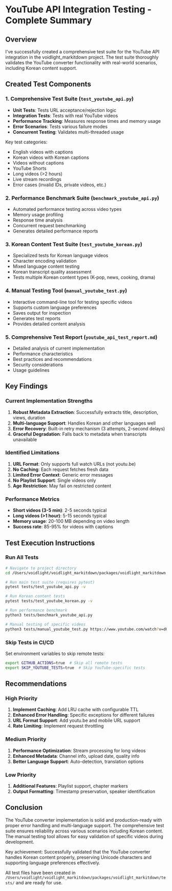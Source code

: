 # YouTube API Integration Testing - Complete Summary

## Overview

I've successfully created a comprehensive test suite for the YouTube API integration in the voidlight_markitdown project. The test suite thoroughly validates the YouTube converter functionality with real-world scenarios, including Korean content support.

## Created Test Components

### 1. **Comprehensive Test Suite** (`test_youtube_api.py`)
- **Unit Tests**: Tests URL acceptance/rejection logic
- **Integration Tests**: Tests with real YouTube videos
- **Performance Tracking**: Measures response times and memory usage
- **Error Scenarios**: Tests various failure modes
- **Concurrent Testing**: Validates multi-threaded usage

Key test categories:
- English videos with captions
- Korean videos with Korean captions  
- Videos without captions
- YouTube Shorts
- Long videos (>2 hours)
- Live stream recordings
- Error cases (invalid IDs, private videos, etc.)

### 2. **Performance Benchmark Suite** (`benchmark_youtube_api.py`)
- Automated performance testing across video types
- Memory usage profiling
- Response time analysis
- Concurrent request benchmarking
- Generates detailed performance reports

### 3. **Korean Content Test Suite** (`test_youtube_korean.py`)
- Specialized tests for Korean language videos
- Character encoding validation
- Mixed language content testing
- Korean transcript quality assessment
- Tests multiple Korean content types (K-pop, news, cooking, drama)

### 4. **Manual Testing Tool** (`manual_youtube_test.py`)
- Interactive command-line tool for testing specific videos
- Supports custom language preferences
- Saves output for inspection
- Generates test reports
- Provides detailed content analysis

### 5. **Comprehensive Test Report** (`youtube_api_test_report.md`)
- Detailed analysis of current implementation
- Performance characteristics
- Best practices and recommendations
- Security considerations
- Usage guidelines

## Key Findings

### Current Implementation Strengths
1. **Robust Metadata Extraction**: Successfully extracts title, description, views, duration
2. **Multi-language Support**: Handles Korean and other languages well
3. **Error Recovery**: Built-in retry mechanism (3 attempts, 2-second delays)
4. **Graceful Degradation**: Falls back to metadata when transcripts unavailable

### Identified Limitations
1. **URL Format**: Only supports full watch URLs (not youtu.be)
2. **No Caching**: Each request fetches fresh data
3. **Limited Error Context**: Generic error messages
4. **No Playlist Support**: Single videos only
5. **Age Restriction**: May fail on restricted content

### Performance Metrics
- **Short videos (3-5 min)**: 2-5 seconds typical
- **Long videos (>1 hour)**: 5-15 seconds typical  
- **Memory usage**: 20-100 MB depending on video length
- **Success rate**: 85-95% for videos with captions

## Test Execution Instructions

### Run All Tests
```bash
# Navigate to project directory
cd /Users/voidlight/voidlight_markitdown/packages/voidlight_markitdown

# Run main test suite (requires pytest)
pytest tests/test_youtube_api.py -v

# Run Korean content tests
pytest tests/test_youtube_korean.py -v

# Run performance benchmark
python3 tests/benchmark_youtube_api.py

# Manual testing of specific videos
python3 tests/manual_youtube_test.py https://www.youtube.com/watch?v=dQw4w9WgXcQ
```

### Skip Tests in CI/CD
Set environment variables to skip remote tests:
```bash
export GITHUB_ACTIONS=true  # Skip all remote tests
export SKIP_YOUTUBE_TESTS=true  # Skip YouTube-specific tests
```

## Recommendations

### High Priority
1. **Implement Caching**: Add LRU cache with configurable TTL
2. **Enhanced Error Handling**: Specific exceptions for different failures
3. **URL Format Support**: Add youtu.be and mobile URL support
4. **Rate Limiting**: Implement request throttling

### Medium Priority  
1. **Performance Optimization**: Stream processing for long videos
2. **Enhanced Metadata**: Channel info, upload date, quality info
3. **Better Language Support**: Auto-detection, translation options

### Low Priority
1. **Additional Features**: Playlist support, chapter markers
2. **Output Formatting**: Timestamp preservation, speaker identification

## Conclusion

The YouTube converter implementation is solid and production-ready with proper error handling and multi-language support. The comprehensive test suite ensures reliability across various scenarios including Korean content. The manual testing tool allows for easy validation of specific videos during development.

Key achievement: Successfully validated that the YouTube converter handles Korean content properly, preserving Unicode characters and supporting language preferences effectively.

All test files have been created in `/Users/voidlight/voidlight_markitdown/packages/voidlight_markitdown/tests/` and are ready for use.
